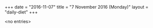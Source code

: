 +++
date = "2016-11-07"
title = "7 November 2016 (Monday)"
layout = "daily-diet"
+++

<p>&lt;no entries&gt;</p>